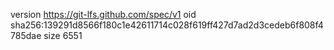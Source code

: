 version https://git-lfs.github.com/spec/v1
oid sha256:139291d8566f180c1e42611714c028f619ff427d7ad2d3cedeb6f808f4785dae
size 6551
